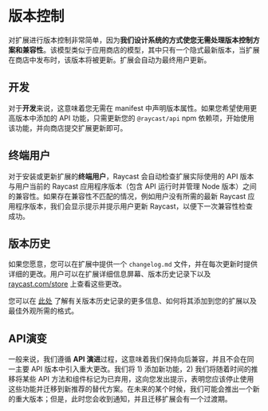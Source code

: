 # 版本控制

对扩展进行版本控制非常简单，因为**我们设计系统的方式使您无需处理版本控制方案和兼容性**。该模型类似于应用商店的模型，其中只有一个隐式最新版本，当扩展在商店中发布时，该版本将被更新。扩展会自动为最终用户更新。

## 开发

对于**开发**来说，这意味着您无需在 manifest 中声明版本属性。如果您希望使用更高版本中添加的 API 功能，只需更新您的 `@raycast/api` npm 依赖项，开始使用该功能，并向商店提交扩展更新即可。

## 终端用户

对于安装或更新扩展的**终端用户**，Raycast 会自动检查扩展实际使用的 API 版本与用户当前的 Raycast 应用程序版本（包含 API 运行时并管理 Node 版本）之间的兼容性。如果存在兼容性不匹配的情况，例如用户没有所需的最新 Raycast 应用程序版本，我们会显示提示并提示用户更新 Raycast，以便下一次兼容性检查成功。

## 版本历史

如果您愿意，您可以在扩展中提供一个 `changelog.md` 文件，并在每次更新时提供详细的更改。用户可以在扩展详细信息屏幕、版本历史记录下以及 [raycast.com/store](https://raycast.com/store) 上查看这些更改。

您可以在 [此处](https://developers.raycast.com/basics/prepare-an-extension-for-store#version-history) 了解有关版本历史记录的更多信息、如何将其添加到您的扩展以及最佳外观所需的格式。

## API演变

一般来说，我们遵循 **API 演进**过程，这意味着我们保持向后兼容，并且不会在同一主要 API 版本中引入重大更改。我们将 1) 添加新功能，2) 我们将随着时间的推移将某些 API 方法和组件标记为已弃用，这向您发出提示，表明您应该停止使用这些功能并迁移到新推荐的替代方案。在未来的某个时候，我们可能会推出一个新的重大版本；但是，此时您会收到通知，并且迁移扩展会有一个过渡期。
